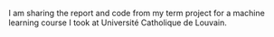 I am sharing the report and code from my term project for a machine learning course I took at Université Catholique de Louvain.

